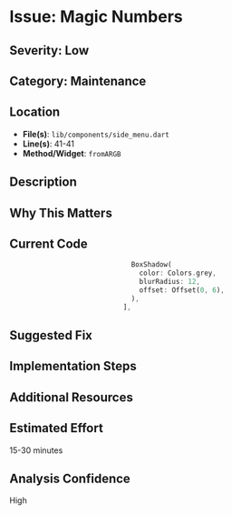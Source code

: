 # Issue: Magic Numbers

## Severity: Low

## Category: Maintenance

## Location
- **File(s)**: `lib/components/side_menu.dart`
- **Line(s)**: 41-41
- **Method/Widget**: `fromARGB`

## Description


## Why This Matters


## Current Code
```dart
                              BoxShadow(
                                color: Colors.grey,
                                blurRadius: 12,
                                offset: Offset(0, 6),
                              ),
                            ],
```

## Suggested Fix


## Implementation Steps


## Additional Resources


## Estimated Effort
15-30 minutes

## Analysis Confidence
High
